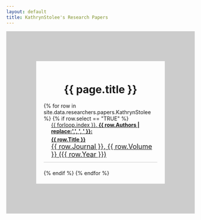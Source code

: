 ```yaml
---
layout: default
title: KathrynStolee's Research Papers
---
```


<div style="display: flex; flex-direction: column; align-items: left; border: 80px solid #ccc; padding: 20px;">
  <h1 style="text-align: center;">{{ page.title }}</h1>
  {% for row in site.data.researchers.papers.KathrynStolee %}
    {% if row.select == "TRUE" %}
    <div style="text-align: left; margin-bottom: 20px; border-bottom: 1px solid #ccc; padding-bottom: 10px;">
      <a href="{{ row.DOI }}" target="_blank" style="text-decoration: underline; color: inherit; display: inline-block;">
        <div style="margin-left: 20px;">
          {{ forloop.index }}. <span style="font-weight: bold;">{{ row.Authors | replace:',', ', ' }}:</span>
        </div>
        <div style="font-weight: bold; margin-top: 5px; margin-left: 20px;">
          {{ row.Title }}
        </div>
        <div style="font-size: 18px; margin-left: 20px;">
          {{ row.Journal }}, {{ row.Volume }} ({{ row.Year }})
        </div>
      </a>
    </div>
    {% endif %}
  {% endfor %}
</div>
